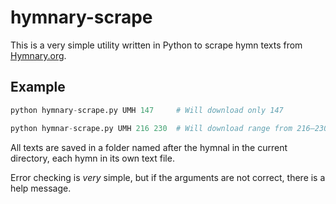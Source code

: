# hymnary-scrape

This is a very simple utility written in Python to scrape hymn texts from [Hymnary.org](https://hymnar.org).

## Example

```python
python hymnary-scrape.py UMH 147     # Will download only 147

python hymnar-scrape.py UMH 216 230  # Will download range from 216–230
```

All texts are saved in a folder named after the hymnal in the current directory, each hymn in its own text file.

Error checking is *very* simple, but if the arguments are not correct, there is a help message.
